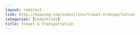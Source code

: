```yaml
---
layout: redirect
link: http://kaazing.com/industries/travel-transportation
categories: [industries]
title: Travel & Transportation
---
```

